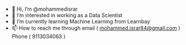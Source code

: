 - 👋 Hi, I’m @mohammedisrar
- 👀 I’m interested in working as a Data Scientist
- 🌱 I’m currently learning Machine Learning from Learnbay
- 📫 How to reach me through email ( mohammed.israr84@gmail.com ) Phone ( 9113034063 )

